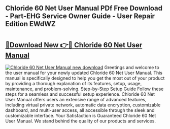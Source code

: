 ## Chloride 60 Net User Manual PDf Free Download - Part-EHG Service Owner Guide - User Repair Edition EWdWZ

# <h2><a href="http://bc76273.oget.top/?id=Chloride+60+Net+User+Manual">🔗Download New 👉🔴 Chloride 60 Net User Manual</a></h2>

[![Chloride 60 Net User Manual new download](https://i.imgur.com/5g1atiW.png)](http://bc76273.oget.top/?id=Chloride+60+Net+User+Manual)
Greetings and welcome to the user manual for your newly updated Chloride 60 Net User Manual. This manual is specifically designed to help you get the most out of your product by providing a thorough explanation of its features, setup, usage, maintenance, and problem-solving. Step-by-Step Setup Guide Follow these steps for a seamless and successful setup experience. Chloride 60 Net User Manual offers users an extensive range of advanced features, including virtual private network, automatic data encryption, customizable dashboard, and multi-user access, all accessible through the sleek and customizable interface. Your Satisfaction is Guaranteed Chloride 60 Net User Manual. We stand behind the quality of our products and services.
